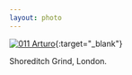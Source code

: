 ```yaml
---
layout: photo
---
```


[![011 Arturo](https://c1.staticflickr.com/1/554/19264566068_9af234bc51_b.jpg)](https://www.flickr.com/photos/131440297@N08/19264566068/){:target="_blank"}

Shoreditch Grind, London.
